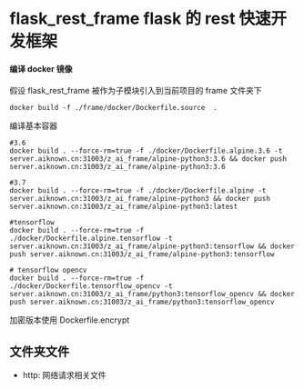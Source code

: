 # flask_rest_frame flask 的 rest 快速开发框架

#### 编译 docker 镜像

假设 flask_rest_frame 被作为子模块引入到当前项目的 frame 文件夹下

```docker
docker build -f ./frame/docker/Dockerfile.source  .
```

编译基本容器

```shell
#3.6
docker build . --force-rm=true -f ./docker/Dockerfile.alpine.3.6 -t server.aiknown.cn:31003/z_ai_frame/alpine-python3:3.6 && docker push server.aiknown.cn:31003/z_ai_frame/alpine-python3:3.6

#3.7
docker build . --force-rm=true -f ./docker/Dockerfile.alpine -t server.aiknown.cn:31003/z_ai_frame/alpine-python3 && docker push server.aiknown.cn:31003/z_ai_frame/alpine-python3:latest

#tensorflow
docker build . --force-rm=true -f ./docker/Dockerfile.alpine.tensorflow -t server.aiknown.cn:31003/z_ai_frame/alpine-python3:tensorflow && docker push server.aiknown.cn:31003/z_ai_frame/alpine-python3:tensorflow

# tensorflow opencv
docker build . --force-rm=true -f ./docker/Dockerfile.tensorflow_opencv -t server.aiknown.cn:31003/z_ai_frame/python3:tensorflow_opencv && docker push server.aiknown.cn:31003/z_ai_frame/python3:tensorflow_opencv

```

加密版本使用 Dockerfile.encrypt

## 文件夹文件

- http: 网络请求相关文件
